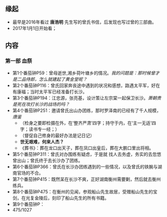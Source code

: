 ##  缘起
+ 最早是2016年看过 **唐浩明** 先生写的曾氏书信，后发现也写过曾的三部曲。
+ 2017年1月1日开始看；

##  内容
###  第一部 血祭
+ 第1个番茄钟P59：曾母逝世,湘乡荷叶塘乡的情况。*我的问题是：那时候曾才是二品侍郎，怎么就建起了黄金堂呢？*
+ 第2个番茄钟P116：曾氏回家奔丧途中遇到的状况和感想，路遇太平军，好在有康福；当时太平军已经准备打长沙。
+ 第3个番茄钟P194：江忠源，张亮基，设计策让左宗棠一起保卫长沙。*萧朝贵是死在攻打长沙的战场的吗？*
+ 第4个番茄钟P251：邀请曾氏出山办团练，那时罗泽南的已经有了千人规模，*唐鉴*
	+ （检身之要即检摄在外，在‘整齐严肃’四字；持守于内，在‘主一无适’四字；读书专一经；）
	+ （督促自己修身的最好办法是记日记）
	+ **世无艰难，何来人杰？**
	+ 《葬书》：葬在龙口出天子，葬在凤口出皇后，葬在大鹏口里出将相。
+ 第5个番茄钟P311：曾氏对办围练有疑虑，于是就
找人去务虚，务实的去忽悠曾出山；曾氏终于去长沙办了团练。
+ 第6个番茄钟P366：曾氏在长沙办团练遇到的一些情况，以及曾氏的铁腕与湖南官场的不合。
+ 第7个番茄钟P415：既然呆在长沙不爽，正好湖南衡州需要剿，然后就去衡州练兵。
+ 第8个番茄钟P475：在衡州的见闻，参观船山先生故居，受赠船山先生的宝剑，在光复金陵后，刻印了船山先生的所有书籍。
+ 第9个番茄钟P：
+ 475/1027